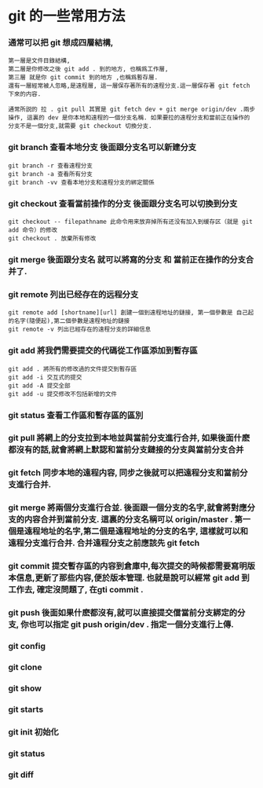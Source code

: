 # git 的一些常用方法
### 通常可以把 git 想成四層結構, 
    第一層是文件目錄結構, 
    第二層是你修改之後 git add . 到的地方, 也稱爲工作層, 
    第三層 就是你 git commit 到的地方 ,也稱爲暫存層. 
    還有一層經常被人忽略,是遠程層, 這一層保存著所有的遠程分支.這一層保存著 git fetch 下來的内容. 
    
    通常所説的 拉 . git pull 其實是 git fetch dev + git merge origin/dev .兩步操作, 這裏的 dev 是你本地和遠程的一個分支名稱. 如果要拉的遠程分支和當前正在操作的分支不是一個分支,就需要 git checkout 切換分支.


### git branch 查看本地分支 後面跟分支名可以新建分支

    git branch -r 查看遠程分支
    git branch -a 查看所有分支
    git branch -vv 查看本地分支和遠程分支的綁定關係

### git checkout 查看當前操作的分支 後面跟分支名可以切換到分支

    git checkout -- filepathname 此命令用来放弃掉所有还没有加入到缓存区（就是 git add 命令）的修改
    git checkout . 放棄所有修改

### git merge 後面跟分支名 就可以將寫的分支 和 當前正在操作的分支合并了.

### git remote 列出已经存在的远程分支

    git remote add [shortname][url] 創建一個到遠程地址的鏈接, 第一個參數是 自己起的名字(隨便起),第二個參數是遠程地址的鏈接
    git remote -v 列出已經存在的遠程分支的詳細信息

### git add 將我們需要提交的代碼從工作區添加到暫存區

    git add . 將所有的修改過的文件提交到暫存區
    git add -i 交互式的提交
    git add -A 提交全部
    git add -u 提交修改不包括新增的文件

### git status 查看工作區和暫存區的區別

### git pull 將網上的分支拉到本地並與當前分支進行合并, 如果後面什麽都沒有的話,就會將網上默認和當前分支鏈接的分支與當前分支合并

### git fetch 同步本地的遠程内容, 同步之後就可以把遠程分支和當前分支進行合并.

### git merge 將兩個分支進行合並. 後面跟一個分支的名字,就會將對應分支的内容合并到當前分支. 這裏的分支名稱可以 origin/master . 第一個是遠程地址的名字,第二個是遠程地址的分支的名字, 這樣就可以和遠程分支進行合并. 合并遠程分支之前應該先 git fetch

### git commit 提交暫存區的内容到倉庫中,每次提交的時候都需要寫明版本信息,更新了那些内容,便於版本管理. 也就是說可以經常 git add 到工作去, 確定沒問題了, 在gti commit .

### git push 後面如果什麽都沒有,就可以直接提交儅當前分支綁定的分支, 你也可以指定 git push origin/dev . 指定一個分支進行上傳.

### git config

### git clone

### git show

### git starts 

### git init 初始化

### git status 

### git diff 
